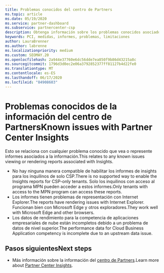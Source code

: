 ```yaml
---
title: Problemas conocidos del centro de Partners
ms.topic: article
ms.date: 05/19/2020
ms.service: partner-dashboard
ms.subservice: partnercenter-csp
description: Obtenga información sobre los problemas conocidos asociados a los informes de Partner Center Insights (PCI).
keywords: PCI, medidas, informes, problemas, limitaciones
author: LauraBrenner
ms.author: labrenne
ms.localizationpriority: medium
ms.custom: SEOMAY.20
ms.openlocfilehash: 2a944e37760e6dc56dde7ea850f9b86d43215a8c
ms.sourcegitcommit: 1796d3d0ec2e06a3792852377ff81127b4d22fe0
ms.translationtype: MT
ms.contentlocale: es-ES
ms.lasthandoff: 06/17/2020
ms.locfileid: "84908603"
---
```

# <a name="known-issues-with-partner-center-insights"></a><span data-ttu-id="cf2a6-104">Problemas conocidos de la información del centro de Partners</span><span class="sxs-lookup"><span data-stu-id="cf2a6-104">Known issues with Partner Center Insights</span></span>

<span data-ttu-id="cf2a6-105">Esto se relaciona con cualquier problema conocido que vea o represente informes asociados a la información.</span><span class="sxs-lookup"><span data-stu-id="cf2a6-105">This relates to any known issues viewing or rendering reports associated with Insights.</span></span>

- <span data-ttu-id="cf2a6-106">No hay ninguna manera compatible de habilitar los informes de insights para los inquilinos de solo CSP.</span><span class="sxs-lookup"><span data-stu-id="cf2a6-106">There is no supported way to enable the Insights reports for CSP-only tenants.</span></span> <span data-ttu-id="cf2a6-107">Solo los inquilinos con acceso al programa MPN pueden acceder a estos informes.</span><span class="sxs-lookup"><span data-stu-id="cf2a6-107">Only tenants with access to the MPN program can access these reports.</span></span>
- <span data-ttu-id="cf2a6-108">Los informes tienen problemas de representación con Internet Explorer.</span><span class="sxs-lookup"><span data-stu-id="cf2a6-108">The reports have rendering issues with Internet Explorer.</span></span> <span data-ttu-id="cf2a6-109">Funcionan bien con Microsoft Edge y otros exploradores.</span><span class="sxs-lookup"><span data-stu-id="cf2a6-109">They work well with Microsoft Edge and other browsers.</span></span>
- <span data-ttu-id="cf2a6-110">Los datos de rendimiento para la competencia de aplicaciones empresariales de nube están incompletos debido a un problema de datos de nivel superior.</span><span class="sxs-lookup"><span data-stu-id="cf2a6-110">The performance data for Cloud Business Application competency is incomplete due to an upstream data issue.</span></span>

## <a name="next-steps"></a><span data-ttu-id="cf2a6-111">Pasos siguientes</span><span class="sxs-lookup"><span data-stu-id="cf2a6-111">Next steps</span></span>

- <span data-ttu-id="cf2a6-112">Más información sobre la información del [centro de Partners](partner-center-insights.md).</span><span class="sxs-lookup"><span data-stu-id="cf2a6-112">Learn more about [Partner Center Insights](partner-center-insights.md).</span></span>

